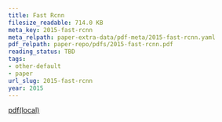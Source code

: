 ```yaml
---
title: Fast Rcnn
filesize_readable: 714.0 KB
meta_key: 2015-fast-rcnn
meta_relpath: paper-extra-data/pdf-meta/2015-fast-rcnn.yaml
pdf_relpath: paper-repo/pdfs/2015-fast-rcnn.pdf
reading_status: TBD
tags:
- other-default
- paper
url_slug: 2015-fast-rcnn
year: 2015
---
```


[pdf(local)](../../paper-repo/pdfs/2015-fast-rcnn.pdf)
